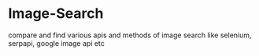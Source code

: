 # Image-Search
compare and find various apis and methods of image search like selenium, serpapi, google image api etc
